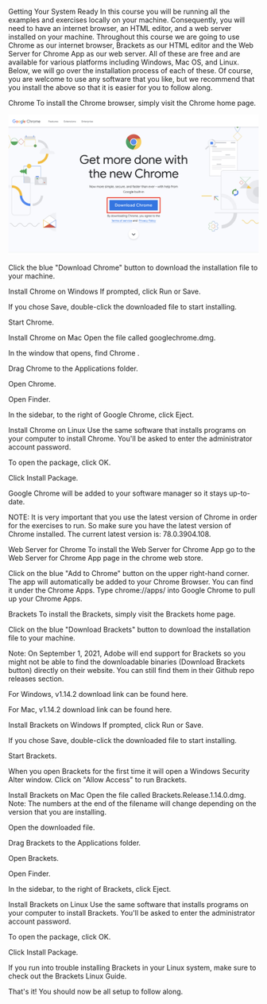 Getting Your System Ready
In this course you will be running all the examples and exercises locally on your machine. Consequently, you will need to have an internet browser, an HTML editor, and a web server installed on your machine. Throughout this course we are going to use Chrome as our internet browser,  Brackets as our HTML editor and the Web Server for Chrome App as our web server. All of these are free and are available for various platforms including Windows, Mac OS, and Linux. Below, we will go over the installation process of each of these. Of course, you are welcome to use any software that you like, but we recommend that you install the above so that it is easier for you to follow along. 

Chrome
To install the Chrome browser, simply visit the Chrome home page. 

<img src="./images/Getting Your System Ready-1.png">

Click the blue "Download Chrome" button to download the installation file to your machine.

Install Chrome on Windows
If prompted, click Run or Save.

If you chose Save, double-click the downloaded file to start installing.

Start Chrome.

Install Chrome on Mac
Open the file called googlechrome.dmg.

In the window that opens, find Chrome .

Drag Chrome to the Applications folder.

Open Chrome.

Open Finder.

In the sidebar, to the right of Google Chrome, click Eject.

Install Chrome on Linux
Use the same software that installs programs on your computer to install Chrome. You'll be asked to enter the administrator account password.

To open the package, click OK.

Click Install Package.

Google Chrome will be added to your software manager so it stays up-to-date.

NOTE: It is very important that you use the latest version of Chrome in order for the exercises to run. So make sure you have the latest version of Chrome installed. The current latest version is: 78.0.3904.108. 


Web Server for Chrome
To install the Web Server for Chrome App go to the Web Server for Chrome App page in the chrome web store. 


Click on the blue "Add to Chrome" button on the upper right-hand corner. The app will automatically be added to your Chrome Browser. You can find it under the Chrome Apps. Type chrome://apps/ into Google Chrome to pull up your Chrome Apps.



Brackets
To install the Brackets, simply visit the Brackets home page. 


Click on the blue "Download Brackets" button to download the installation file to your machine.

Note: On September 1, 2021, Adobe will end support for Brackets so you might not be able to find the downloadable binaries (Download Brackets button) directly on their website. You can still find them in their Github repo releases section. 

For Windows, v1.14.2 download link can be found here.

For Mac, v1.14.2 download link can be found here.

Install Brackets on Windows 
If prompted, click Run or Save.

If you chose Save, double-click the downloaded file to start installing.

Start Brackets.

When you open Brackets for the first time it will open a Windows Security Alter window. Click on "Allow Access" to run Brackets.

Install Brackets on Mac
Open the file called Brackets.Release.1.14.0.dmg. Note: The numbers at the end of the filename will change depending on the version that you are installing.

Open the downloaded file.

Drag Brackets to the Applications folder.

Open Brackets.

Open Finder.

In the sidebar, to the right of Brackets, click Eject.

Install Brackets on Linux
Use the same software that installs programs on your computer to install Brackets. You'll be asked to enter the administrator account password.

To open the package, click OK.

Click Install Package.

If you run into trouble installing Brackets in your Linux system, make sure to check out the Brackets Linux Guide. 

That's it! You should now be all setup to follow along. 